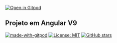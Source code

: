 [![Open in Gitpod](https://gitpod.io/button/open-in-gitpod.svg)](https://www.gitpod.io/#https://github.com/martins86/project-angular/)

## Projeto em Angular V9

[![made-with-gitpod](https://img.shields.io/badge/Made%20with-Gitpod-1f425f.svg)](https://gitpod.io/)
[![License: MIT](https://img.shields.io/badge/License-MIT-1f425f.svg)](https://github.com/martins86/project-angular/blob/master/LICENSE)
[![GitHub stars](https://img.shields.io/github/stars/martins86/project-angular?style=social&label=Star)](https://github.com/martins86/project-angular/)
